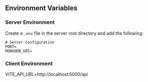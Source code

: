 ## Environment Variables

### Server Environment

Create a `.env` file in the server root directory and add the following:

```plaintext
# Server Configuration
PORT=
MONGODB_URI=
```

### Client Environment
VITE_API_URL=http://localhost:5000/api
